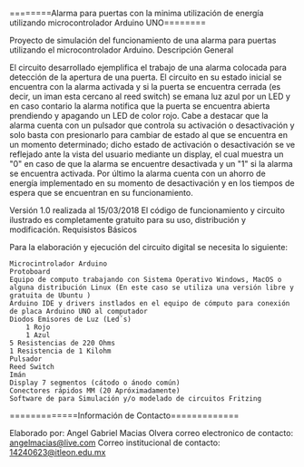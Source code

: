 ========Alarma para puertas con la minima utilización de energía utilizando microcontrolador Arduino UNO========

Proyecto de simulación del funcionamiento de una alarma para puertas utilizando el microcontrolador Arduino.
Descripción General

El circuito desarrollado ejemplifica el trabajo de una alarma colocada para detección de la apertura de una puerta.
El circuito en su estado inicial se encuentra con la alarma activada y si la puerta se encuentra cerrada (es decir,
un iman esta cercano al reed switch) se emana luz azul por un LED y en caso contario la alarma notifica que la puerta
se encuentra abierta prendiendo y apagando un LED de color rojo. Cabe a destacar que la alarma cuenta con un pulsador
que controla su activación o desactivación y solo basta con presionarlo para cambiar de estado al que se encuentra en 
un momento determinado; dicho estado de activación o desactivación se ve reflejado ante la vista del usuario mediante un 
display, el cual muestra un "0" en caso de que la alarma se encuentre desactivada y un "1" si la alarma se encuentra activada.
Por último la alarma cuenta con un ahorro de energía implementado en su momento de desactivación y en los tiempos de espera
que se encuentran en su funcionamiento.

Versión 1.0 realizada al 15/03/2018 El código de funcionamiento y circuito ilustrado es completamente gratuito para su uso, distribución y modificación.
Requisistos Básicos

Para la elaboración y ejecución del circuito digital se necesita lo siguiente:

    Microcintrolador Arduino
    Protoboard
    Equipo de computo trabajando con Sistema Operativo Windows, MacOS o alguna distribución Linux (En este caso se utiliza una versión libre y gratuita de Ubuntu )
    Arduino IDE y drivers instlados en el equipo de cómputo para conexión de placa Arduino UNO al computador
    Diodos Emisores de Luz (Led´s)
        1 Rojo
        1 Azul
    5 Resistencias de 220 Ohms
    1 Resistencia de 1 Kilohm
    Pulsador
    Reed Switch
    Imán
    Display 7 segmentos (cátodo o ánodo común)
    Conectores rápidos MM (20 Apróximadamente)
    Software de para Simulación y/o modelado de circuitos Fritzing 


=============Información de Contacto=============

Elaborado por: Angel Gabriel Macias Olvera correo electronico de contacto: angelmacias@live.com Correo institucional de contacto: 14240623@itleon.edu.mx
